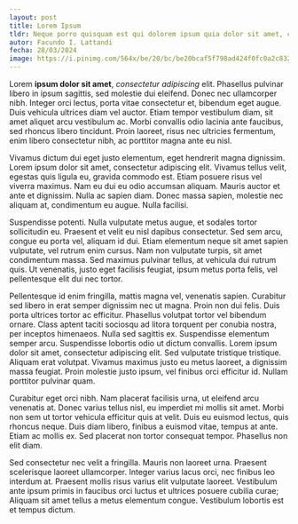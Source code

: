 ```yaml
---
layout: post
title: Lorem Ipsum
tldr: Neque porro quisquam est qui dolorem ipsum quia dolor sit amet, consectetur, adipisci velit
autor: Facundo I. Lattandi
fecha: 28/03/2024
image: https://i.pinimg.com/564x/be/20/bc/be20bcaf5f798ad424f0fc0a2c832b42.jpg
---
```

Lorem **ipsum dolor sit amet**, _consectetur adipiscing_ elit. Phasellus pulvinar libero in ipsum sagittis, sed molestie dui eleifend. Donec nec ullamcorper nibh. Integer orci lectus, porta vitae consectetur et, bibendum eget augue. Duis vehicula ultrices diam vel auctor. Etiam tempor vestibulum diam, sit amet aliquet arcu vestibulum ac. Morbi convallis odio lacinia ante faucibus, sed rhoncus libero tincidunt. Proin laoreet, risus nec ultricies fermentum, enim libero consectetur nibh, ac porttitor magna ante eu nisl.

Vivamus dictum dui eget justo elementum, eget hendrerit magna dignissim. Lorem ipsum dolor sit amet, consectetur adipiscing elit. Vivamus tellus velit, egestas quis ligula eu, gravida commodo est. Etiam posuere risus vel viverra maximus. Nam eu dui eu odio accumsan aliquam. Mauris auctor et ante et dignissim. Nulla ac sapien diam. Donec massa sapien, molestie nec aliquam at, condimentum eu augue. Nulla facilisi.

Suspendisse potenti. Nulla vulputate metus augue, et sodales tortor sollicitudin eu. Praesent et velit eu nisl dapibus consectetur. Sed sem arcu, congue eu porta vel, aliquam id dui. Etiam elementum neque sit amet sapien vulputate, vel rutrum enim cursus. Nam non vulputate turpis, sit amet condimentum massa. Sed maximus pulvinar tellus, at vehicula dui rutrum quis. Ut venenatis, justo eget facilisis feugiat, ipsum metus porta felis, vel pellentesque elit dui nec tortor.

Pellentesque id enim fringilla, mattis magna vel, venenatis sapien. Curabitur sed libero in erat semper dignissim nec ut magna. Proin non dui felis. Duis porta ultrices tortor ac efficitur. Phasellus volutpat tortor vel bibendum ornare. Class aptent taciti sociosqu ad litora torquent per conubia nostra, per inceptos himenaeos. Nulla sed sagittis ex. Suspendisse elementum semper arcu. Suspendisse lobortis odio ut dictum convallis. Lorem ipsum dolor sit amet, consectetur adipiscing elit. Sed vulputate tristique tristique. Aliquam erat volutpat. Vivamus maximus justo eu metus laoreet, a dignissim massa feugiat. Proin molestie justo ipsum, vel finibus orci efficitur id. Nullam porttitor pulvinar quam.

Curabitur eget orci nibh. Nam placerat facilisis urna, ut eleifend arcu venenatis at. Donec varius tellus nisl, eu imperdiet mi mollis sit amet. Morbi non sem ut tortor vehicula efficitur quis at velit. Duis eu euismod lectus, quis rhoncus neque. Duis diam libero, finibus a euismod vitae, tempus at ante. Etiam ac mollis ex. Sed placerat non tortor consequat tempor. Phasellus non elit diam.

Sed consectetur nec velit a fringilla. Mauris non laoreet urna. Praesent scelerisque laoreet ullamcorper. Integer varius lacus orci, nec finibus leo interdum at. Praesent mollis risus varius elit vulputate laoreet. Vestibulum ante ipsum primis in faucibus orci luctus et ultrices posuere cubilia curae; Aliquam sit amet tellus a metus elementum congue. Vestibulum lobortis est et tempus dictum.
